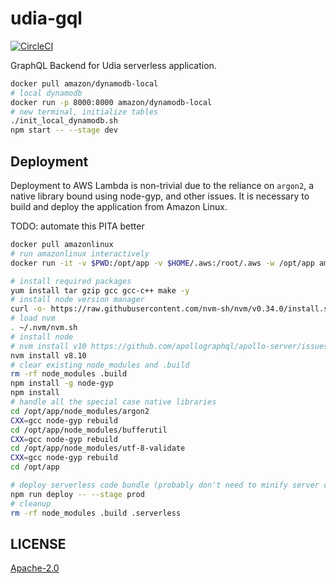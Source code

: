 # udia-gql
[![CircleCI](https://circleci.com/gh/udia-software/udia-gql.svg?style=svg)](https://circleci.com/gh/udia-software/udia-gql)

GraphQL Backend for Udia serverless application.

```bash
docker pull amazon/dynamodb-local
# local dynamodb
docker run -p 8000:8000 amazon/dynamodb-local
# new terminal, initialize tables
./init_local_dynamodb.sh
npm start -- --stage dev
```

## Deployment

Deployment to AWS Lambda is non-trivial due to the reliance on `argon2`, a native library bound using node-gyp, and other issues.
It is necessary to build and deploy the application from Amazon Linux.

TODO: automate this PITA better

```bash
docker pull amazonlinux
# run amazonlinux interactively
docker run -it -v $PWD:/opt/app -v $HOME/.aws:/root/.aws -w /opt/app amazonlinux /bin/bash

# install required packages
yum install tar gzip gcc gcc-c++ make -y
# install node version manager
curl -o- https://raw.githubusercontent.com/nvm-sh/nvm/v0.34.0/install.sh | bash
# load nvm
. ~/.nvm/nvm.sh
# install node
# nvm install v10 https://github.com/apollographql/apollo-server/issues/2705
nvm install v8.10
# clear existing node_modules and .build
rm -rf node_modules .build
npm install -g node-gyp
npm install
# handle all the special case native libraries
cd /opt/app/node_modules/argon2
CXX=gcc node-gyp rebuild
cd /opt/app/node_modules/bufferutil
CXX=gcc node-gyp rebuild
cd /opt/app/node_modules/utf-8-validate
CXX=gcc node-gyp rebuild
cd /opt/app

# deploy serverless code bundle (probably don't need to minify server code)
npm run deploy -- --stage prod
# cleanup
rm -rf node_modules .build .serverless
```

## LICENSE

[Apache-2.0](LICENSE)
